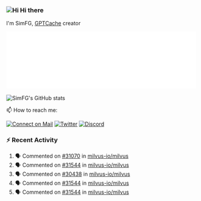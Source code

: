 ### <img src='https://qpluspicture.oss-cn-beijing.aliyuncs.com/6LjjQA/Hi.gif' alt='Hi' width="24"/> Hi there

I'm SimFG, [GPTCache](https://github.com/zilliztech/GPTCache) creator

![Metrics 👋](/metrics.plugin.followup.user.svg)

![SimFG's GitHub stats](https://github-readme-stats.vercel.app/api?username=SimFG&show_icons=true&theme=radical&count_private=true)

📫 How to reach me:

[![Connect on Mail](https://img.shields.io/badge/Ask%20me-anything-1abc9c.svg)](mailto:1142838399@qq.com)
[![Twitter](https://img.shields.io/twitter/follow/FogSim?style=social)](https://twitter.com/FogSim)
[![Discord](https://img.shields.io/discord/1092648432495251507?label=Discord&logo=discord)](https://discord.gg/Q8C6WEjSWV)

### :zap: Recent Activity

<!--START_SECTION:activity-->
1. 🗣 Commented on [#31070](https://github.com/milvus-io/milvus/issues/31070) in [milvus-io/milvus](https://github.com/milvus-io/milvus)
2. 🗣 Commented on [#31544](https://github.com/milvus-io/milvus/issues/31544) in [milvus-io/milvus](https://github.com/milvus-io/milvus)
3. 🗣 Commented on [#30438](https://github.com/milvus-io/milvus/issues/30438) in [milvus-io/milvus](https://github.com/milvus-io/milvus)
4. 🗣 Commented on [#31544](https://github.com/milvus-io/milvus/issues/31544) in [milvus-io/milvus](https://github.com/milvus-io/milvus)
5. 🗣 Commented on [#31544](https://github.com/milvus-io/milvus/issues/31544) in [milvus-io/milvus](https://github.com/milvus-io/milvus)
<!--END_SECTION:activity-->

